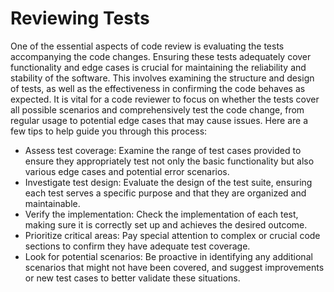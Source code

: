 # Reviewing Tests

One of the essential aspects of code review is evaluating the tests accompanying the code changes. Ensuring these tests adequately cover functionality and edge cases is crucial for maintaining the reliability and stability of the software. This involves examining the structure and design of tests, as well as the effectiveness in confirming the code behaves as expected. It is vital for a code reviewer to focus on whether the tests cover all possible scenarios and comprehensively test the code change, from regular usage to potential edge cases that may cause issues. Here are a few tips to help guide you through this process:

- Assess test coverage: Examine the range of test cases provided to ensure they appropriately test not only the basic functionality but also various edge cases and potential error scenarios.
- Investigate test design: Evaluate the design of the test suite, ensuring each test serves a specific purpose and that they are organized and maintainable.
- Verify the implementation: Check the implementation of each test, making sure it is correctly set up and achieves the desired outcome.
- Prioritize critical areas: Pay special attention to complex or crucial code sections to confirm they have adequate test coverage.
- Look for potential scenarios: Be proactive in identifying any additional scenarios that might not have been covered, and suggest improvements or new test cases to better validate these situations.